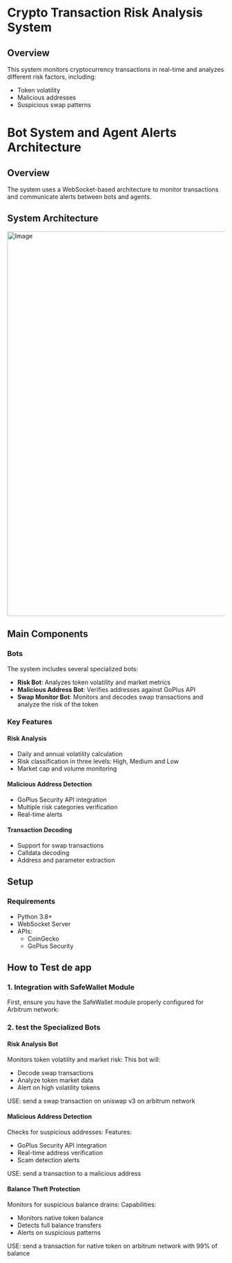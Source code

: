 # Crypto Transaction Risk Analysis System

## Overview
This system monitors cryptocurrency transactions in real-time and analyzes different risk factors, including:

- Token volatility
- Malicious addresses 
- Suspicious swap patterns

# Bot System and Agent Alerts Architecture

## Overview
The system uses a WebSocket-based architecture to monitor transactions and communicate alerts between bots and agents.

## System Architecture

<img width="891" alt="Image" src="https://github.com/user-attachments/assets/62ce534d-6be0-4633-96ec-166ed01888f0" />

## Main Components

### Bots
The system includes several specialized bots:

- **Risk Bot**: Analyzes token volatility and market metrics
- **Malicious Address Bot**: Verifies addresses against GoPlus API
- **Swap Monitor Bot**: Monitors and decodes swap transactions and analyze the risk of the token

### Key Features

#### Risk Analysis
- Daily and annual volatility calculation
- Risk classification in three levels: High, Medium and Low
- Market cap and volume monitoring

#### Malicious Address Detection
- GoPlus Security API integration
- Multiple risk categories verification
- Real-time alerts

#### Transaction Decoding
- Support for swap transactions
- Calldata decoding
- Address and parameter extraction

## Setup

### Requirements
- Python 3.8+
- WebSocket Server
- APIs:
  - CoinGecko
  - GoPlus Security



## How to Test de app

### 1. Integration with SafeWallet Module
First, ensure you have the SafeWallet module properly configured for Arbitrum network:
### 2. test the Specialized Bots
#### Risk Analysis Bot
Monitors token volatility and market risk:
This bot will:
- Decode swap transactions
- Analyze token market data
- Alert on high volatility tokens

USE: send a swap transaction on uniswap v3 on arbitrum network


#### Malicious Address Detection
Checks for suspicious addresses:
Features:
- GoPlus Security API integration
- Real-time address verification
- Scam detection alerts

USE: send a transaction to a malicious address

#### Balance Theft Protection
Monitors for suspicious balance drains:
Capabilities:
- Monitors native token balance
- Detects full balance transfers
- Alerts on suspicious patterns

USE: send a transaction for native token on arbitrum network with 99% of balance
